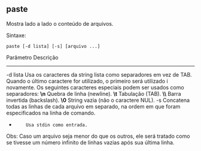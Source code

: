 ## paste

Mostra lado a lado o conteúdo de arquivos.

Sintaxe: 

	paste [-d lista] [-s] [arquivo ...]

Parâmetro Descrição
--------- ---------
-d lista  Usa os caracteres da string lista como 
          separadores em vez de TAB. Quando o último 
          caractere for utilizado, o primeiro será utilizado i
          novamente. Os seguintes caracteres especiais 
          podem ser usados como separadores:
          **\\n** Quebra de linha (newline).
          **\\t** Tabulação (TAB).
          **\\\\** Barra invertida (backslash).
          **\0** String vazia (não o caractere NUL).
-s        Concatena todas as linhas de cada arquivo em separado, 
          na ordem em que foram especificados na linha de comando.
-         Usa stdin como entrada.

Obs: Caso um arquivo seja menor do que os outros, ele será
tratado como se tivesse um número infinito de linhas vazias
após sua última linha.


